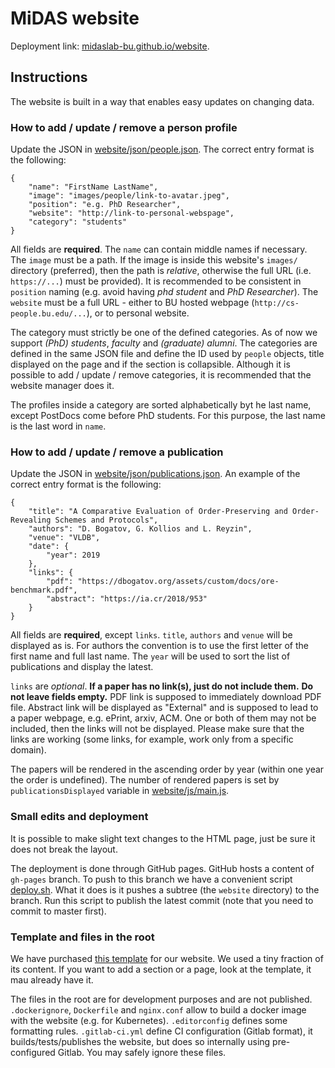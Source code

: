 # MiDAS website

Deployment link: [midaslab-bu.github.io/website](https://midaslab-bu.github.io/website/).

## Instructions

The website is built in a way that enables easy updates on changing data.

### How to add / update / remove a person profile

Update the JSON in [website/json/people.json](./website/json/people.json).
The correct entry format is the following:

	{
		"name": "FirstName LastName",
		"image": "images/people/link-to-avatar.jpeg",
		"position": "e.g. PhD Researcher",
		"website": "http://link-to-personal-webspage",
		"category": "students"
	}

All fields are **required**.
The `name` can contain middle names if necessary.
The `image` must be a path.
If the image is inside this website's `images/` directory (preferred), then the path is *relative*, otherwise the full URL (i.e. `https://...`) must be provided).
It is recommended to be consistent in `position` naming (e.g. avoid having *phd student* and *PhD Researcher*).
The `website` must be a full URL - either to BU hosted webpage (`http://cs-people.bu.edu/...`), or to personal website.

The category must strictly be one of the defined categories.
As of now we support *(PhD) students*, *faculty* and *(graduate) alumni*.
The categories are defined in the same JSON file and define the ID used by `people` objects, title displayed on the page and if the section is collapsible.
Although it is possible to add / update / remove categories, it is recommended that the website manager does it.

The profiles inside a category are sorted alphabetically byt he last name, except PostDocs come before PhD students.
For this purpose, the last name is the last word in `name`.

### How to add / update / remove a publication

Update the JSON in [website/json/publications.json](./website/json/publications.json).
An example of the correct entry format is the following:

	{
		"title": "A Comparative Evaluation of Order-Preserving and Order-Revealing Schemes and Protocols",
		"authors": "D. Bogatov, G. Kollios and L. Reyzin",
		"venue": "VLDB",
		"date": {
			"year": 2019
		},
		"links": {
			"pdf": "https://dbogatov.org/assets/custom/docs/ore-benchmark.pdf",
			"abstract": "https://ia.cr/2018/953"
		}
	}

All fields are **required**, except `links`.
`title`, `authors` and `venue` will be displayed as is.
For authors the convention is to use the first letter of the first name and full last name.
The `year` will be used to sort the list of publications and display the latest.

`links` are *optional*.
**If a paper has no link(s), just do not include them.**
**Do not leave fields empty.**
PDF link is supposed to immediately download PDF file.
Abstract link will be displayed as "External" and is supposed to lead to a paper webpage, e.g. ePrint, arxiv, ACM.
One or both of them may not be included, then the links will not be displayed.
Please make sure that the links are working (some links, for example, work only from a specific domain).

The papers will be rendered in the ascending order by year (within one year the order is undefined).
The number of rendered papers is set by `publicationsDisplayed` variable in [website/js/main.js](./website/js/main.js).

### Small edits and deployment

It is possible to make slight text changes to the HTML page, just be sure it does not break the layout.

The deployment is done through GitHub pages.
GitHub hosts a content of `gh-pages` branch.
To push to this branch we have a convenient script [deploy.sh](./deploy.sh).
What it does is it pushes a subtree (the `website` directory) to the branch.
Run this script to publish the latest commit (note that you need to commit to master first).

### Template and files in the root

We have purchased [this template](https://wrapbootstrap.com/theme/particles-personal-agency-template-WB05N7852) for our website.
We used a tiny fraction of its content.
If you want to add a section or a page, look at the template, it mau already have it.

The files in the root are for development purposes and are not published.
`.dockerignore`, `Dockerfile` and `nginx.conf` allow to build a docker image with the website (e.g. for Kubernetes).
`.editorconfig` defines some formatting rules.
`.gitlab-ci.yml` define CI configuration (Gitlab format), it builds/tests/publishes the website, but does so internally using pre-configured Gitlab.
You may safely ignore these files.
